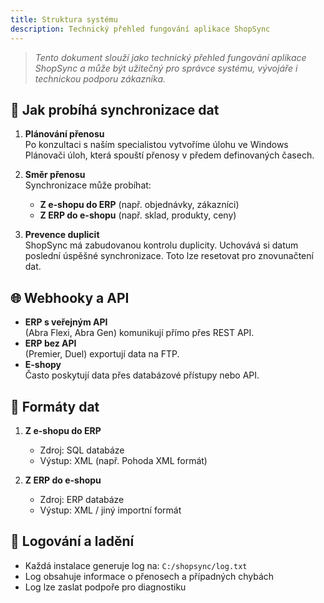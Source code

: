 ```yaml
---
title: Struktura systému
description: Technický přehled fungování aplikace ShopSync
---
```


> *Tento dokument slouží jako technický přehled fungování aplikace ShopSync a může být užitečný pro správce systému, vývojáře i technickou podporu zákazníka.*

## 🔄 Jak probíhá synchronizace dat

1. **Plánování přenosu**  
   Po konzultaci s naším specialistou vytvoříme úlohu ve Windows Plánovači úloh, která spouští přenosy v předem definovaných časech.

2. **Směr přenosu**  
   Synchronizace může probíhat:
   - **Z e-shopu do ERP** (např. objednávky, zákazníci)
   - **Z ERP do e-shopu** (např. sklad, produkty, ceny)

3. **Prevence duplicit**  
   ShopSync má zabudovanou kontrolu duplicity. Uchovává si datum poslední úspěšné synchronizace. Toto lze resetovat pro znovunačtení dat.

## 🌐 Webhooky a API

- **ERP s veřejným API**  
  (Abra Flexi, Abra Gen) komunikují přímo přes REST API.
- **ERP bez API**  
  (Premier, Duel) exportují data na FTP.
- **E-shopy**  
  Často poskytují data přes databázové přístupy nebo API.

## 📁 Formáty dat

1. **Z e-shopu do ERP**  
   - Zdroj: SQL databáze  
   - Výstup: XML (např. Pohoda XML formát)

2. **Z ERP do e-shopu**  
   - Zdroj: ERP databáze  
   - Výstup: XML / jiný importní formát

## 📄 Logování a ladění

- Každá instalace generuje log na: `C:/shopsync/log.txt`
- Log obsahuje informace o přenosech a případných chybách
- Log lze zaslat podpoře pro diagnostiku
